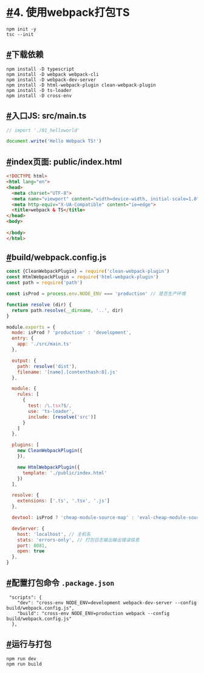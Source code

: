 # [#](https://24kcs.github.io/vue3_study/chapter1/04_webpack打包.html#_4-使用webpack打包ts)4. 使用webpack打包TS



```shell
npm init -y
tsc --init
```



## [#](https://24kcs.github.io/vue3_study/chapter1/04_webpack打包.html#下载依赖)下载依赖

```text
npm install -D typescript
npm install -D webpack webpack-cli
npm install -D webpack-dev-server
npm install -D html-webpack-plugin clean-webpack-plugin
npm install -D ts-loader
npm install -D cross-env
```

## [#](https://24kcs.github.io/vue3_study/chapter1/04_webpack打包.html#入口js-src-main-ts)入口JS: src/main.ts

```typescript
// import './01_helloworld'

document.write('Hello Webpack TS!')
```

## [#](https://24kcs.github.io/vue3_study/chapter1/04_webpack打包.html#index页面-public-index-html)index页面: public/index.html

```html
<!DOCTYPE html>
<html lang="en">
<head>
  <meta charset="UTF-8">
  <meta name="viewport" content="width=device-width, initial-scale=1.0">
  <meta http-equiv="X-UA-Compatible" content="ie=edge">
  <title>webpack & TS</title>
</head>
<body>
  
</body>
</html>
```

## [#](https://24kcs.github.io/vue3_study/chapter1/04_webpack打包.html#build-webpack-config-js)build/webpack.config.js

```javascript
const {CleanWebpackPlugin} = require('clean-webpack-plugin')
const HtmlWebpackPlugin = require('html-webpack-plugin')
const path = require('path')

const isProd = process.env.NODE_ENV === 'production' // 是否生产环境

function resolve (dir) {
  return path.resolve(__dirname, '..', dir)
}

module.exports = {
  mode: isProd ? 'production' : 'development',
  entry: {
    app: './src/main.ts'
  },

  output: {
    path: resolve('dist'),
    filename: '[name].[contenthash:8].js'
  },

  module: {
    rules: [
      {
        test: /\.tsx?$/,
        use: 'ts-loader',
        include: [resolve('src')]
      }
    ]
  },

  plugins: [
    new CleanWebpackPlugin({
    }),

    new HtmlWebpackPlugin({
      template: './public/index.html'
    })
  ],

  resolve: {
    extensions: ['.ts', '.tsx', '.js']
  },

  devtool: isProd ? 'cheap-module-source-map' : 'eval-cheap-module-source-map',

  devServer: {
    host: 'localhost', // 主机名
    stats: 'errors-only', // 打包日志输出输出错误信息
    port: 8081,
    open: true
  },
}
```

## [#](https://24kcs.github.io/vue3_study/chapter1/04_webpack打包.html#配置打包命令)配置打包命令	`.package.json`

```text
 "scripts": {
    "dev": "cross-env NODE_ENV=development webpack-dev-server --config build/webpack.config.js",
    "build": "cross-env NODE_ENV=production webpack --config build/webpack.config.js"
  },
```

## [#](https://24kcs.github.io/vue3_study/chapter1/04_webpack打包.html#运行与打包)运行与打包

```text
npm run dev
npm run build
```


